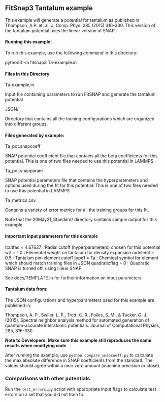 ## FitSnap3 Tantalum example

This example will generate a potential for tantalum as published in 
Thompson, A.P. et. al, J. Comp. Phys. 285 (2015) 316-330.  This version 
of the tantalum potential uses the linear version of SNAP.

#### Running this example:

To run this example, use the following command in this directory:

python3 -m fitsnap3 Ta-example.in

#### Files in this Directory

Ta-example.in 

Input file containing parameters to run FitSNAP and generate
the tantalum potential

JSON/

Directory that contains all the training configurations which are organized
into different groups.

#### Files generated by example:

Ta_pot.snapcoeff

SNAP potential coefficient file that contains all the beta coefficients for 
this potential.  This is one of two files needed to use this potential in LAMMPS

Ta_pot.snapparam

SNAP potential parameters file that contains the hyperparameters and options used during 
the fit for this potential.  This is one of two files needed to use this potential in LAMMPS

Ta_metrics.csv

Contains a variety of error metrics for all the training groups for this fit.

Note that the 20May21_Standard/ directory contains sample output for this example


#### Important input parameters for this example

rcutfac = 4.67637  : Radial cutoff (hyperparameters) chosen for this potential
wj1 = 1.0 : Elemental weight on tantalum for density expansion
radelem1 = 0.5 : Tantalum per-element cutoff 
type1 = Ta : Chemical symbol for element which should match training files in JSON
quadraticflag = 0 : Quadratic SNAP is turned off, using linear SNAP

See docs/TEMPLATE.in for further information on input parameters

#### Tantalum data from:

The JSON configurations and hyperparameters used for this example are published in:

Thompson, A. P., Swiler, L. P., Trott, C. R., Foiles, S. M., & Tucker, G. J. (2015). 
Spectral neighbor analysis method for automated generation of quantum-accurate interatomic 
potentials. Journal of Computational Physics, 285, 316-330

**Note to Developers: Make sure this example still reproduces the same results when modifying code**

After running the example, use `python compare_snapcoeff.py` to calculate the max absolute difference in SNAP coefficients from the standard.
The values should agree within a near zero amount (machine precision or close).

### Comparisons with other potentials

Run the `test_errors.py` script with appropriate input flags to calculate test errors on a set that you did not train to. 

